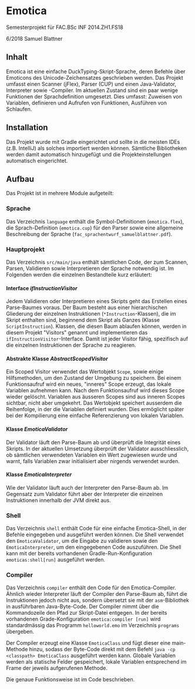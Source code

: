 # Emotica
Semesterprojekt für FAC.BSc INF 2014.ZH1.FS18

6/2018 Samuel Blattner

## Inhalt
Emotica ist eine einfache DuckTyping-Skript-Sprache, deren Befehle über Emoticons des Unicode-Zeichensatzes geschrieben werden.
Das Projekt umfasst einen Scanner (jFlex), Parser (CUP) und einen Java-Validator, Interpreter sowie -Compiler.
Im aktuellen Zustand sind ein paar wenige Funktionen der Sprachdefinition umgesetzt. Dies umfasst: Zuweisen von Variablen, 
definieren und Aufrufen von Funktionen, Ausführen von Schlaufen.

## Installation
Das Projekt wurde mit Gradle eingerichtet und sollte in die meisten IDEs (z.B. IntelliJ) als solches importiert werden
können. Sämtliche Bibliotheken werden damit automatisch hinzugefügt und die Projekteinstellungen automatisch eingerichtet. 

## Aufbau
Das Projekt ist in mehrere Module aufgeteilt:

### Sprache
Das Verzeichnis ``language`` enthält die Symbol-Definitionen (``emotica.flex``), die Sprach-Definition (``emotica.cup``) für 
den Parser sowie eine allgemeine Beschreibung der Sprache (``fac_sprachentwurf_samuelblattner.pdf``).

### Hauptprojekt
Das Verzeichnis ``src/main/java`` enthält sämtlichen Code, der zum Scannen, Parsen, Validieren sowie Interpretieren
der Sprache notwendig ist. Im Folgenden werden die einzelnen Bestandteile kurz erläutert:

#### Interface *ifInstructionVisitor*
Jedem Validieren oder Interpretieren eines Skripts geht das Erstellen eines Parse-Baumes voraus. Der Baum besteht aus
einer hierarchischen Gliederung der einzelnen Instruktionen (``*Instruction``-Klassen), die im Skript enthalten sind, beginnend dem Skript als
Ganzes (Klasse ``ScriptInstruction``). Klassen, die diesen Baum ablaufen können, werden in diesem Projekt "Visitors" genannt
und implementieren das ``ifInstructionVisitor``-Interface. Damit ist jeder Visitor fähig, spezifisch auf die einzelnen
Instruktionen der Sprache zu reagieren.

#### Abstrakte Klasse *AbstractScopedVisitor*
Ein Scoped Visitor verwendet das Wertobjekt ``Scope``, sowie einige Hilfsmethoden, um den Zustand der Umgebung zu 
speichern. Bei einem Funktionsaufruf wird ein neues, "inneres" Scope erzeugt, das lokale Variablen aufnehmen kann.
Nach dem Funktionsaufruf wird dieses Scope wieder gelöscht. Variablen aus äusseren Scopes sind aus inneren Scopes
sichtbar, nicht aber umgekehrt. Das Wertobjekt speichert ausserdem die Reihenfolge, in der die Variablen
definiert wurden. Dies ermöglicht später bei der Kompilierung eine einfache Referenzierung von lokalen Variablen.   

#### Klasse *EmoticaValidator*
Der Validator läuft den Parse-Baum ab und überprüft die Integrität eines Skripts. In der aktuellen Umsetzung überprüft der
Validator ausschliesslich, ob sämtlichen verwendeten Variablen ein Wert zugewiesen wurde und warnt, falls Variablen
zwar initialisiert aber nirgends verwendet wurden. 

#### Klasse *EmoticaInterpreter*
Wie der Validator läuft auch der Interpreter den Parse-Baum ab. Im Gegensatz zum Validator führt aber der Interpreter
die einzelnen Instruktionen innerhalb der JVM direkt aus. 

### Shell
Das Verzeichnis ``shell`` enthält Code für eine einfache Emotica-Shell, in der Befehle eingegeben und ausgeführt werden
können. Die Shell verwendet den ``EmoticaValidator``, um die Eingabe zu validieren sowie den ``EmoticaInterpreter``, um 
den eingegebenen Code auszuführen. Die Shell kann mit der bereits vorhandenen Gradle-Run-Konfiguration ``emoticas:shell[run]``
ausgeführt werden.


### Compiler
Das Verzeichnis ``compiler`` enthält den Code für den Emotica-Compiler. Ähnlich wieder Interpreter läuft der Compiler den
Parse-Baum ab, führt die Instruktionen jedoch nicht aus, sondern übersetzt sie mit der ``asm``-Bibliothek in
ausführbaren Java-Byte-Code. Der Compiler nimmt über die Kommandozeile den Pfad zur Skript-Datei entgegen. In der bereits
vorhandenen Grade-Konfiguration ``emotica:compiler [run]`` wird standardmässig das Programm ``helloworld.emo`` im
Verzeichnis ``programs`` übergeben.

Der Compiler erzeugt eine Klasse ``EmoticaClass`` und fügt dieser eine main-Methode hinzu, sodass der Byte-Code direkt 
mit dem Befehl ``java -cp <classpath> EmoticaClass`` ausgeführt werden kann. Globale Variablen werden als statische
Felder gespeichert, lokale Variablen entsprechend im Frame der jeweils aufgerufenen Methode.

Die genaue Funktionsweise ist im Code beschrieben. 